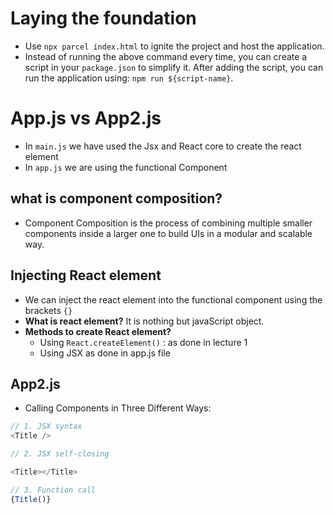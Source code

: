 # Laying the foundation

- Use `npx parcel index.html` to ignite the project and host the application.
- Instead of running the above command every time, you can create a script in your `package.json` to simplify it. After adding the script, you can run the application using: `npm run ${script-name}`.

# App.js vs App2.js

- In `main.js` we have used the Jsx and React core to create the react element
- In `app.js` we are using the functional Component

## what is component composition?

- Component Composition is the process of combining multiple smaller components inside a larger one to build UIs in a modular and scalable way.

## Injecting React element

- We can inject the react element into the functional component using the brackets `{}`
- **What is react element?** It is nothing but javaScript object.
- **Methods to create React element?**
  - Using `React.createElement()` : as done in lecture 1
  - Using JSX as done in app.js file

## App2.js

- Calling Components in Three Different Ways:

```js
// 1. JSX syntax
<Title />

// 2. JSX self-closing

<Title></Title>

// 3. Function call
{Title()}
```
